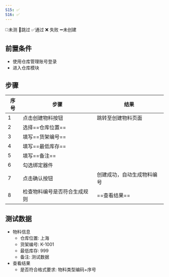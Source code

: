 ```yaml
---
S15: ✅
S16: ✅
---
```

◻️未测    🚫跳过     ✅通过    ❌ 失败    ➖未创建

## 前置条件

- 使用仓库管理账号登录
- 进入仓库模块

## 步骤

| 序号  | 步骤             | 结果            |
| --- | -------------- | ------------- |
| 1   | 点击创建物料按钮       | 跳转至创建物料页面     |
| 2   | 选择==仓库位置==     |               |
| 3   | 填写==货架编号==     |               |
| 4   | 填写==最低库存==     |               |
| 5   | 填写==备注==       |               |
| 6   | 勾选绑定器件         |               |
| 7   | 点击确认按钮         | 创建成功，自动生成物料编号 |
| 8   | 检查物料编号是否符合生成规则 | ==查看结果==      |

## 测试数据

- 物料信息
	- 仓库位置: 上海
	- 货架编号: K-1001
	- 最低库存: 999
	- 备注: 测试数据
- 查看结果
	- 是否符合格式要求: 物料类型编码+序号
